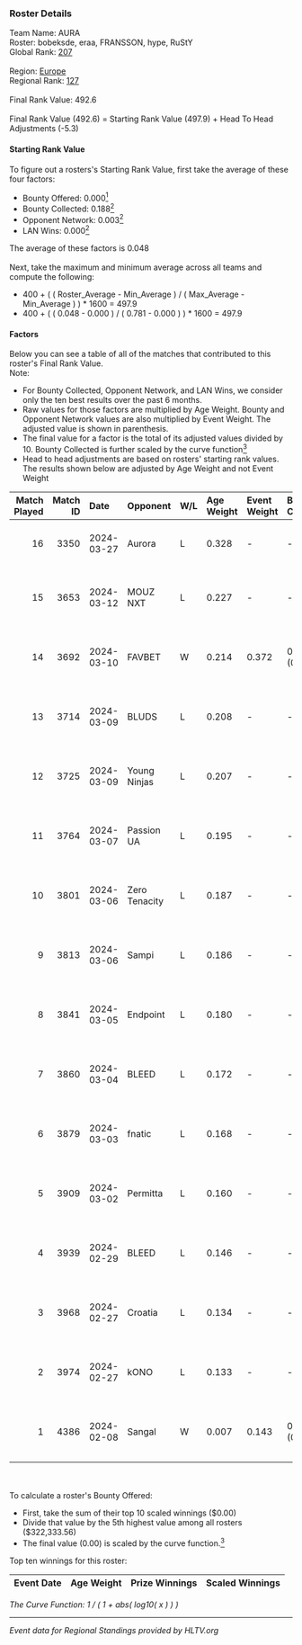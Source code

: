 ### Roster Details<br />
Team Name: AURA<br />
Roster: bobeksde, eraa, FRANSSON, hype, RuStY<br />
Global Rank: [207](../standings_global.md)<br />
<br />
Region: [Europe]( ../standings_europe.md)<br />
Regional Rank: [127]( ../standings_europe.md)<br />
<br />
Final Rank Value:  492.6<br />
<br />
Final Rank Value (492.6) = Starting Rank Value (497.9) + Head To Head Adjustments (-5.3)<br />

#### Starting Rank Value<br />
To figure out a rosters's Starting Rank Value, first take the average of these four factors:<br />
- Bounty Offered: 0.000[<sup>1</sup>](#table2)
- Bounty Collected: 0.188[<sup>2</sup>](#table1)
- Opponent Network: 0.003[<sup>2</sup>](#table1)
- LAN Wins: 0.000[<sup>2</sup>](#table1)

The average of these factors is 0.048<br />
<br />
Next, take the maximum and minimum average across all teams and compute the following:<br />
- 400 + ( ( Roster_Average - Min_Average ) / ( Max_Average - Min_Average ) ) * 1600 = 497.9
- 400 + ( ( 0.048 - 0.000 ) / ( 0.781 - 0.000 ) ) * 1600 = 497.9


#### Factors<br />
Below you can see a table of all of the matches that contributed to this roster's Final Rank Value.<br />
Note:<br />

- For Bounty Collected, Opponent Network, and LAN Wins, we consider only the ten best results over the past 6 months.
- Raw values for those factors are multiplied by Age Weight. Bounty and Opponent Network values are also multiplied by Event Weight. The adjusted value is shown in parenthesis.
- The final value for a factor is the total of its adjusted values divided by 10. Bounty Collected is further scaled by the curve function[<sup>3</sup>](#curveFunction)
- Head to head adjustments are based on rosters' starting rank values. The results shown below are adjusted by Age Weight and not Event Weight
<span id="table1"></span><br />


| Match Played | Match ID | Date       | Opponent      | W/L | Age Weight | Event Weight | Bounty Collected | Opponent Network | LAN Wins  | H2H Adj. | Roster                                 |
| -: | -: | :- | :- | :- | :- | :- | :- | :- | :- | -: | :- |
|           16 |     3350 | 2024-03-27 | Aurora        | L   | 0.328      | -            | -                | -                | -         |    -0.01 | bobeksde, eraa, FRANSSON, hype, RuStY  |
|           15 |     3653 | 2024-03-12 | MOUZ NXT      | L   | 0.227      | -            | -                | -                | -         |    -0.31 | bobeksde, eraa, Golden, Plopski, RuStY |
|           14 |     3692 | 2024-03-10 | FAVBET        | W   | 0.214      | 0.372        | 0.003 (0.000)    | 0.338 (0.027)    | 0 (0.000) |     5.52 | bobeksde, eraa, Golden, Plopski, RuStY |
|           13 |     3714 | 2024-03-09 | BLUDS         | L   | 0.208      | -            | -                | -                | -         |    -4.08 | bobeksde, eraa, Golden, Plopski, RuStY |
|           12 |     3725 | 2024-03-09 | Young Ninjas  | L   | 0.207      | -            | -                | -                | -         |    -1.18 | bobeksde, eraa, Golden, Plopski, RuStY |
|           11 |     3764 | 2024-03-07 | Passion UA    | L   | 0.195      | -            | -                | -                | -         |    -0.21 | bobeksde, eraa, Golden, Plopski, RuStY |
|           10 |     3801 | 2024-03-06 | Zero Tenacity | L   | 0.187      | -            | -                | -                | -         |    -0.19 | bobeksde, eraa, Golden, Plopski, RuStY |
|            9 |     3813 | 2024-03-06 | Sampi         | L   | 0.186      | -            | -                | -                | -         |    -0.60 | bobeksde, eraa, Golden, Plopski, RuStY |
|            8 |     3841 | 2024-03-05 | Endpoint      | L   | 0.180      | -            | -                | -                | -         |    -0.57 | bobeksde, eraa, Golden, Plopski, RuStY |
|            7 |     3860 | 2024-03-04 | BLEED         | L   | 0.172      | -            | -                | -                | -         |    -0.37 | bobeksde, eraa, Golden, Plopski, RuStY |
|            6 |     3879 | 2024-03-03 | fnatic        | L   | 0.168      | -            | -                | -                | -         |    -0.01 | bobeksde, eraa, Golden, Plopski, RuStY |
|            5 |     3909 | 2024-03-02 | Permitta      | L   | 0.160      | -            | -                | -                | -         |    -0.37 | bobeksde, eraa, Golden, Plopski, RuStY |
|            4 |     3939 | 2024-02-29 | BLEED         | L   | 0.146      | -            | -                | -                | -         |    -0.32 | bobeksde, eraa, Golden, Plopski, RuStY |
|            3 |     3968 | 2024-02-27 | Croatia       | L   | 0.134      | -            | -                | -                | -         |    -2.17 | bobeksde, eraa, Golden, Plopski, RuStY |
|            2 |     3974 | 2024-02-27 | kONO          | L   | 0.133      | -            | -                | -                | -         |    -0.64 | bobeksde, eraa, Golden, Plopski, RuStY |
|            1 |     4386 | 2024-02-08 | Sangal        | W   | 0.007      | 0.143        | 0.219 (0.000)    | 0.877 (0.001)    | 0 (0.000) |     0.22 | bobeksde, eraa, Golden, Plopski, RuStY |

<br />
<span id="table2"></span><br />
To calculate a roster's Bounty Offered:<br />

- First, take the sum of their top 10 scaled winnings ($0.00)
- Divide that value by the 5th highest value among all rosters ($322,333.56)
- The final value (0.00) is scaled by the curve function.[<sup>3</sup>](#curveFunction)

Top ten winnings for this roster:<br />

| Event Date | Age Weight | Prize Winnings | Scaled Winnings |
| :- | -: | :- | :- |


<span id="curveFunction"></span>_The Curve Function: 1 / ( 1 + abs( log10( x ) ) )_<br />

---
_Event data for Regional Standings provided by HLTV.org_<br />
